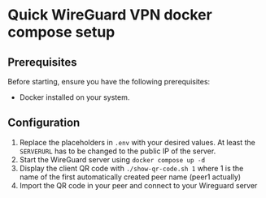 # Quick WireGuard VPN docker compose setup

## Prerequisites
Before starting, ensure you have the following prerequisites:
- Docker installed on your system.

## Configuration
1. Replace the placeholders in `.env` with your desired values. At least the `SERVERURL` has to be changed to the public IP of the server.
2. Start the WireGuard server using `docker compose up -d`
3. Display the client QR code with `./show-qr-code.sh 1` where 1 is the name of the first automatically created peer name (peer1 actually)
4. Import the QR code in your peer and connect to your Wireguard server

